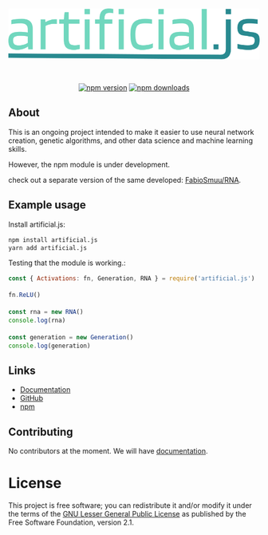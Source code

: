 <div align="center">
	<br />
	<p>
		<a href="https://www.npmjs.com/package/artificial.js"><img src="https://raw.githubusercontent.com/FabioSmuu/artificial.js/main/logo.svg" width="546" alt="artificial.js" /></a>
	</p>
	<br>
	<p>
		<a href="https://www.npmjs.com/package/artificial.js"><img src="https://img.shields.io/npm/v/artificial.js.svg?maxAge=3600" alt="npm version" /></a>
		<a href="https://www.npmjs.com/package/artificial.js"><img src="https://img.shields.io/npm/dt/artificial.js.svg?maxAge=3600" alt="npm downloads" /></a>
	</p>
</div>

## About

This is an ongoing project intended to make it easier to 
use neural network creation, genetic algorithms, and other data science and machine learning skills.

However, the npm module is under development.

check out a separate version of the same developed: [FabioSmuu/RNA](https://github.com/fabiosmuu/rna).

## Example usage

Install artificial.js:

```sh-session
npm install artificial.js
yarn add artificial.js
```

Testing that the module is working.:

```js
const { Activations: fn, Generation, RNA } = require('artificial.js')

fn.ReLU()

const rna = new RNA()
console.log(rna)

const generation = new Generation()
console.log(generation)
```

## Links

- [Documentation][docs]
- [GitHub][github]
- [npm][npm]

## Contributing

No contributors at the moment.
We will have [documentation][docs]. 

# License

This project is free software; you can redistribute it and/or modify it under the terms of the [GNU Lesser General Public License][license] as published by the Free Software Foundation, version 2.1.

[license]: https://github.com/fabiosmuu/artificial.js/tree/main/LICENSE
[docs]: https://artificial.js.org
[github]: https://github.com/fabiosmuu/artificial.js
[npm]: https://www.npmjs.com/package/artificial.js
